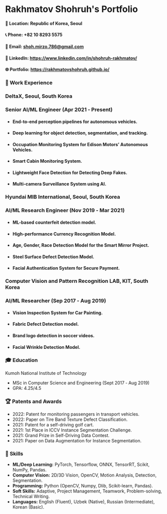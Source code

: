 # Rakhmatov Shohruh's Portfolio

#### 📍 Location: Republic of Korea, Seoul
#### 📞 Phone: +82 10 8293 5575
#### 📧 Email: shoh.mirzo.786@gmail.com

#### 🔗 LinkedIn: https://www.linkedin.com/in/shohruh-rakhmatov/

#### 🌐 Portfolio: https://rakhmatovshohruh.github.io/

### 🚀 Work Experience

### DeltaX, Seoul, South Korea
### Senior AI/ML Engineer (Apr 2021 ‑ Present)

* #### End-to-end perception pipelines for autonomous vehicles.
* #### Deep learning for object detection, segmentation, and tracking.
* #### Occupation Monitoring System for Edison Motors’ Autonomous Vehicles.
* #### Smart Cabin Monitoring System.
* #### Lightweight Face Detection for Detecting Deep Fakes.
* #### Multi-camera Surveillance System using AI.

### Hyundai MIB International, Seoul, South Korea
### AI/ML Research Engineer (Nov 2019 ‑ Mar 2021)

* #### ML-based counterfeit detection model.
* #### High-performance Currency Recognition Model.
* #### Age, Gender, Race Detection Model for the Smart Mirror Project.
* #### Steel Surface Defect Detection Model.
* #### Facial Authentication System for Secure Payment.

### Computer Vision and Pattern Recognition LAB, KIT, South Korea
### AI/ML Researcher (Sep 2017 ‑ Aug 2019)
* #### Vision Inspection System for Car Painting.
* #### Fabric Defect Detection model.
* #### Brand logo detection in soccer videos.
* #### Facial Wrinkle Detection Model.

### 🎓 Education

Kumoh National Institute of Technology
* MSc in Computer Science and Engineering (Sept 2017 ‑ Aug 2019)
* GPA: 4.25/4.5

### 🏆 Patents and Awards
* 2022: Patent for monitoring passengers in transport vehicles.
* 2022: Paper on Tire Band Texture Defect Classification.
* 2021: Patent for a self-driving golf cart.
* 2021: 1st Place in ICCV Instance Segmentation Challenge.
* 2021: Grand Prize in Self-Driving Data Contest.
* 2021: Paper on Data Augmentation for Instance Segmentation.

### 💼 Skills
* **ML/Deep Learning:** PyTorch, Tensorflow, ONNX, TensorRT, Scikit, NumPy, Pandas.
* **Computer Vision:** 2D/3D Vision, OpenCV, Motion Analysis, Detection, Segmentation.
* **Programming:** Python (OpenCV, Numpy, Dlib, Scikit-learn, Pandas).
* **Soft Skills:** Adaptive, Project Management, Teamwork, Problem-solving, Technical Writing.
* **Languages:** English (Fluent), Uzbek (Native), Russian (Intermediate), Korean (Basic).
